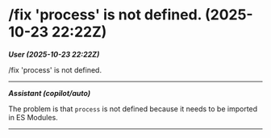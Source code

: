<!-- Generated by SpecStory -->

<!-- vscode Session f05857ee-5f8a-474b-b5be-3ca2eb3dc89c (2025-10-23 22:22Z) -->

# /fix 'process' is not defined. (2025-10-23 22:22Z)

_**User (2025-10-23 22:22Z)**_

/fix 'process' is not defined.

---

_**Assistant (copilot/auto)**_

The problem is that `process` is not defined because it needs to be imported in ES Modules.



---

